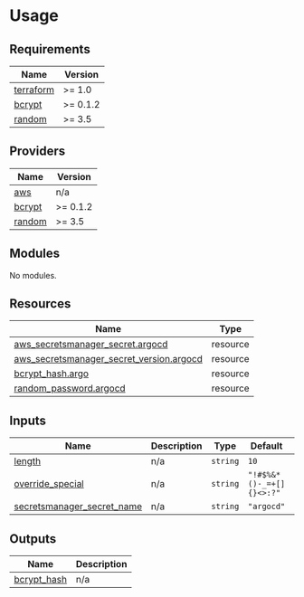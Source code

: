 # Usage

<!--- BEGIN_TF_DOCS --->
## Requirements

| Name | Version |
|------|---------|
| <a name="requirement_terraform"></a> [terraform](#requirement\_terraform) | >= 1.0 |
| <a name="requirement_bcrypt"></a> [bcrypt](#requirement\_bcrypt) | >= 0.1.2 |
| <a name="requirement_random"></a> [random](#requirement\_random) | >= 3.5 |

## Providers

| Name | Version |
|------|---------|
| <a name="provider_aws"></a> [aws](#provider\_aws) | n/a |
| <a name="provider_bcrypt"></a> [bcrypt](#provider\_bcrypt) | >= 0.1.2 |
| <a name="provider_random"></a> [random](#provider\_random) | >= 3.5 |

## Modules

No modules.

## Resources

| Name | Type |
|------|------|
| [aws_secretsmanager_secret.argocd](https://registry.terraform.io/providers/hashicorp/aws/latest/docs/resources/secretsmanager_secret) | resource |
| [aws_secretsmanager_secret_version.argocd](https://registry.terraform.io/providers/hashicorp/aws/latest/docs/resources/secretsmanager_secret_version) | resource |
| [bcrypt_hash.argo](https://registry.terraform.io/providers/viktorradnai/bcrypt/latest/docs/resources/hash) | resource |
| [random_password.argocd](https://registry.terraform.io/providers/hashicorp/random/latest/docs/resources/password) | resource |

## Inputs

| Name | Description | Type | Default | Required |
|------|-------------|------|---------|:--------:|
| <a name="input_length"></a> [length](#input\_length) | n/a | `string` | `10` | no |
| <a name="input_override_special"></a> [override\_special](#input\_override\_special) | n/a | `string` | `"!#$%&*()-_=+[]{}<>:?"` | no |
| <a name="input_secretsmanager_secret_name"></a> [secretsmanager\_secret\_name](#input\_secretsmanager\_secret\_name) | n/a | `string` | `"argocd"` | no |

## Outputs

| Name | Description |
|------|-------------|
| <a name="output_bcrypt_hash"></a> [bcrypt\_hash](#output\_bcrypt\_hash) | n/a |

<!--- END_TF_DOCS --->

